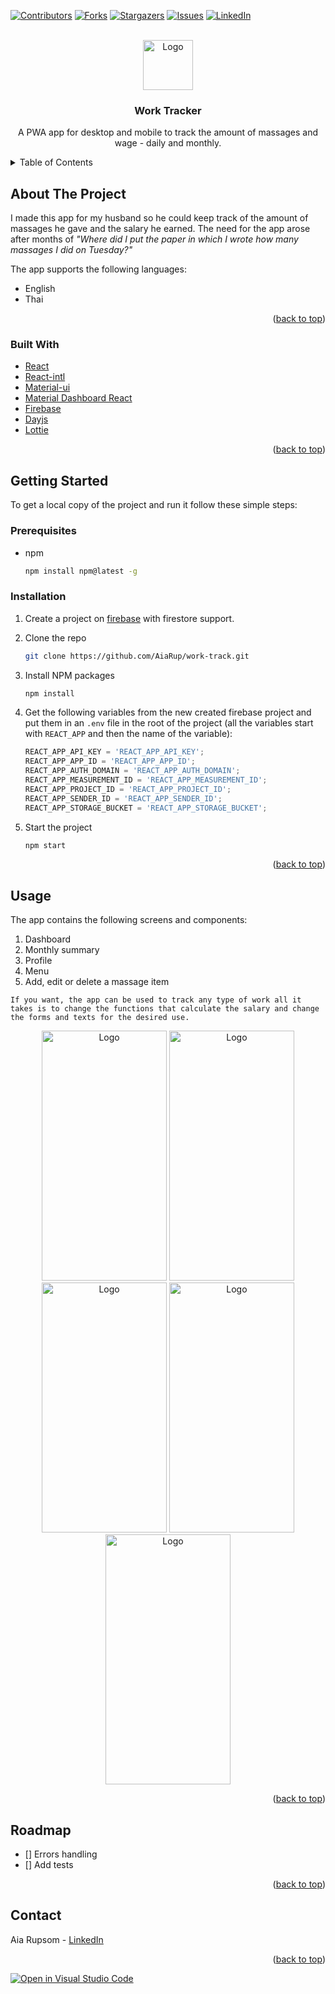 <div id="top"></div>

[![Contributors][contributors-shield]][contributors-url]
[![Forks][forks-shield]][forks-url]
[![Stargazers][stars-shield]][stars-url]
[![Issues][issues-shield]][issues-url]
[![LinkedIn][linkedin-shield]][linkedin-url]

<!-- PROJECT LOGO -->
<br />
<div align="center">
  <a href="https://github.com/AiaRup/work-track">
    <img src="https://user-images.githubusercontent.com/35365209/139595172-b37ccc14-4a22-4b84-a671-2af2e4cf9656.png" alt="Logo" width="80" height="80">
  </a>

<h3 align="center">Work Tracker</h3>

  <p align="center">
   A PWA app for desktop and mobile to track the amount of massages and wage - daily and monthly.
  <br />
</div>

<!-- TABLE OF CONTENTS -->
<details>
  <summary>Table of Contents</summary>
  <ol>
    <li>
      <a href="#about-the-project">About The Project</a>
      <ul>
        <li><a href="#built-with">Built With</a></li>
      </ul>
    </li>
    <li>
      <a href="#getting-started">Getting Started</a>
      <ul>
        <li><a href="#prerequisites">Prerequisites</a></li>
        <li><a href="#installation">Installation</a></li>
      </ul>
    </li>
    <li><a href="#usage">Screenshots</a></li>
    <li><a href="#roadmap">Roadmap</a></li>
    <li><a href="#contact">Contact</a></li>
  </ol>
</details>

<!-- ABOUT THE PROJECT -->

## About The Project

I made this app for my husband so he could keep track of the amount of massages he gave and the salary he earned. The need for the app arose after months of _"Where did I put the paper in which I wrote how many massages I did on Tuesday?"_

The app supports the following languages:

- English
- Thai
<p align="right">(<a href="#top">back to top</a>)</p>

### Built With

- [React](https://reactjs.org/)
- [React-intl](https://www.npmjs.com/package/react-intl)
- [Material-ui](https://mui.com/)
- [Material Dashboard React](https://github.com/creativetimofficial/material-dashboard-react)
- [Firebase](https://firebase.google.com/)
- [Dayjs](https://day.js.org/)
- [Lottie](https://lottiefiles.com/)

<p align="right">(<a href="#top">back to top</a>)</p>

<!-- GETTING STARTED -->

## Getting Started

To get a local copy of the project and run it follow these simple steps:

### Prerequisites

- npm
  ```sh
  npm install npm@latest -g
  ```

### Installation

1. Create a project on [firebase](https://firebase.google.com/) with firestore support.
2. Clone the repo
   ```sh
   git clone https://github.com/AiaRup/work-track.git
   ```
3. Install NPM packages
   ```sh
   npm install
   ```
4. Get the following variables from the new created firebase project and put them in an `.env` file in the root of the project (all the variables start with `REACT_APP` and then the name of the variable):

   ```js
   REACT_APP_API_KEY = 'REACT_APP_API_KEY';
   REACT_APP_APP_ID = 'REACT_APP_APP_ID';
   REACT_APP_AUTH_DOMAIN = 'REACT_APP_AUTH_DOMAIN';
   REACT_APP_MEASUREMENT_ID = 'REACT_APP_MEASUREMENT_ID';
   REACT_APP_PROJECT_ID = 'REACT_APP_PROJECT_ID';
   REACT_APP_SENDER_ID = 'REACT_APP_SENDER_ID';
   REACT_APP_STORAGE_BUCKET = 'REACT_APP_STORAGE_BUCKET';
   ```

5. Start the project
   ```sh
   npm start
   ```

<p align="right">(<a href="#top">back to top</a>)</p>

<!-- USAGE EXAMPLES -->

## Usage

The app contains the following screens and components:

1. Dashboard
2. Monthly summary
3. Profile
4. Menu
5. Add, edit or delete a massage item

```
If you want, the app can be used to track any type of work all it takes is to change the functions that calculate the salary and change the forms and texts for the desired use.
```

<div align="center">
    <img src="https://user-images.githubusercontent.com/35365209/139595156-e81acea8-a398-4853-b8ce-8b34059946f9.jpeg" alt="Logo" width="200" height="400">
    <img src="https://user-images.githubusercontent.com/35365209/139595154-7a9f9d03-ed65-49cd-8714-1b296cc141bc.jpeg" alt="Logo" width="200" height="400">
    <img src="https://user-images.githubusercontent.com/35365209/139595155-6824f948-8545-4d32-86d4-0cd53d218d81.jpeg" alt="Logo" width="200" height="400">
    <img src="https://user-images.githubusercontent.com/35365209/139595153-113b0e97-116e-4f9e-ad4e-be5d75af788a.jpeg" alt="Logo" width="200" height="400">
    <img src="https://user-images.githubusercontent.com/35365209/139595151-0d3ae078-6c8c-4da2-9515-c0696cb2d443.jpeg" alt="Logo" width="200" height="400">
</div>

<p align="right">(<a href="#top">back to top</a>)</p>

<!-- ROADMAP -->

## Roadmap

- [] Errors handling
- [] Add tests

<p align="right">(<a href="#top">back to top</a>)</p>

<!-- CONTACT -->

## Contact

Aia Rupsom - [LinkedIn](https://www.linkedin.com/in/aia-rupsom)

<p align="right">(<a href="#top">back to top</a>)</p>

<!-- MARKDOWN LINKS & IMAGES -->

[contributors-shield]: https://img.shields.io/github/contributors/AiaRup/work-track.svg?style=for-the-badge
[contributors-url]: https://github.com/AiaRup/work-track/graphs/contributors
[forks-shield]: https://img.shields.io/github/forks/AiaRup/work-track.svg?style=for-the-badge
[forks-url]: https://github.com/AiaRup/work-track/network/members
[stars-shield]: https://img.shields.io/github/stars/AiaRup/work-track.svg?style=for-the-badge
[stars-url]: https://github.com/AiaRup/work-track/stargazers
[issues-shield]: https://img.shields.io/github/issues/AiaRup/work-track.svg?style=for-the-badge
[issues-url]: https://github.com/AiaRup/work-track/issues
[linkedin-shield]: https://img.shields.io/badge/-LinkedIn-black.svg?style=for-the-badge&logo=linkedin&colorB=555
[linkedin-url]: https://www.linkedin.com/in/aia-rupsom/

[![Open in Visual Studio Code](https://open.vscode.dev/badges/open-in-vscode.svg)](https://open.vscode.dev/AiaRup/work-track)
